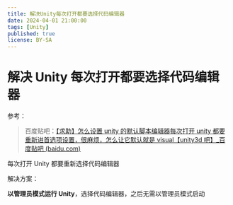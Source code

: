 ```yaml
---
title: 解决Unity每次打开都要选择代码编辑器
date: 2024-04-01 21:00:00
tags: [Unity]
published: true
license: BY-SA
---
```


# 解决 Unity 每次打开都要选择代码编辑器

参考：

>百度贴吧：[【求助】怎么设置 unity 的默认脚本编辑器每次打开 unity 都要重新进首选项设置，很麻烦，怎么让它默认就是 visual【unity3d 吧】_百度贴吧 (baidu.com)](https://tieba.baidu.com/p/8104160536)

每次打开 Unity 都要重新选择代码编辑器

解决方案：

**以管理员模式运行 Unity**，选择代码编辑器，之后无需以管理员模式启动
